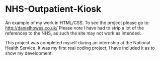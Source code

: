 # NHS-Outpatient-Kiosk
An example of my work in HTML/CSS.
To see the project please go to: http://danielhowes.co.uk/
Please note I have had to strip a lot of the references to the NHS, as such the site may not work as intended.

This project was completed myself during an internship at the National Health Service. It was my first real coding project, I have included it as to show my development.
